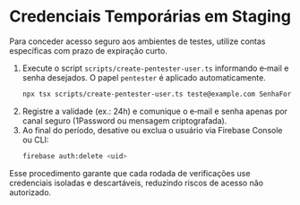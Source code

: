 # Credenciais Temporárias em Staging

Para conceder acesso seguro aos ambientes de testes, utilize contas específicas com prazo de expiração curto.

1. Execute o script `scripts/create-pentester-user.ts` informando e‑mail e senha desejados. O papel `pentester` é aplicado automaticamente.
   ```bash
   npx tsx scripts/create-pentester-user.ts teste@example.com SenhaForte123!
   ```
2. Registre a validade (ex.: 24h) e comunique o e‑mail e senha apenas por canal seguro (1Password ou mensagem criptografada).
3. Ao final do período, desative ou exclua o usuário via Firebase Console ou CLI:
   ```bash
   firebase auth:delete <uid>
   ```

Esse procedimento garante que cada rodada de verificações use credenciais isoladas e descartáveis, reduzindo riscos de acesso não autorizado.
